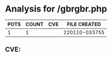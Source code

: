 # Analysis for /gbrgbr.php
| POTS | COUNT | CVE | FILE CREATED |
|---|---|---|---|
| 1 | 1 | | 220110-033755 |

## CVE: 